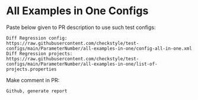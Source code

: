 # All Examples in One Configs
Paste below given to PR description to use such test configs:
```
Diff Regression config: https://raw.githubusercontent.com/checkstyle/test-configs/main/ParameterNumber/all-examples-in-one/config-all-in-one.xml
Diff Regression projects: https://raw.githubusercontent.com/checkstyle/test-configs/main/ParameterNumber/all-examples-in-one/list-of-projects.properties
```
Make comment in PR:
```
Github, generate report
```
